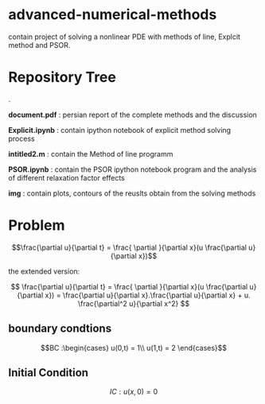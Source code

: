 # advanced-numerical-methods
contain project of solving a nonlinear PDE with methods of line, Explcit method and PSOR.


# Repository Tree
.

**document.pdf** : persian report of the complete methods and the discussion

**Explicit.ipynb** : contain ipython notebook of explicit method solving process

**intitled2.m** : contain the Method of line programm

**PSOR.ipynb** : contain the PSOR ipython notebook program and the analysis of different relaxation factor effects

**img** : contain plots, contours of the reuslts obtain from the solving methods

# Problem

```math
\frac{\partial u}{\partial t} = \frac{ \partial }{\partial x}(u \frac{\partial u}{\partial x})
```

the extended version:
```math
	\frac{\partial u}{\partial t} = \frac{ \partial }{\partial x}(u \frac{\partial u}{\partial x}) = \frac{\partial u}{\partial x}.\frac{\partial u}{\partial x} + u. \frac{\partial^2 u}{\partial x^2} 
  ```
  
  ## boundary condtions
  ```math
  BC :\begin{cases}
	u(0,t) = 1\\
	u(1,t) = 2
\end{cases}
  ```
  
 ## Initial Condition
 ```math
 IC : u(x,0) = 0
 ```
